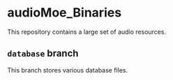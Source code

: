 # audioMoe_Binaries

This repository contains a large set of audio resources.

## `database` branch

This branch stores various database files.